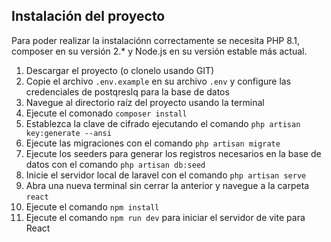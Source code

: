 ## Instalación del proyecto

Para poder realizar la instalaciónn correctamente se necesita PHP 8.1, composer en su versión 2.* y Node.js en su versión estable más actual.

1. Descargar el proyecto (o clonelo usando GIT)
2. Copie el archivo `.env.example` en su archivo `.env` y configure las credenciales de postqreslq para la base de datos
3. Navegue al directorio raíz del proyecto usando la terminal
4. Ejecute el comonado `composer install`
5. Establezca la clave de cifrado ejecutando el comando `php artisan key:generate --ansi`
6. Ejecute las migraciones con el comando `php artisan migrate`
7. Ejecute los seeders para generar los registros necesarios en la base de datos con el comando `php artisan db:seed`
8. Inicie el servidor local de laravel con el comando `php artisan serve`
9. Abra una nueva terminal sin cerrar la anterior y navegue a la carpeta `react`
10. Ejecute el comando `npm install`
11. Ejecute el comando `npm run dev` para iniciar el servidor de vite para React
